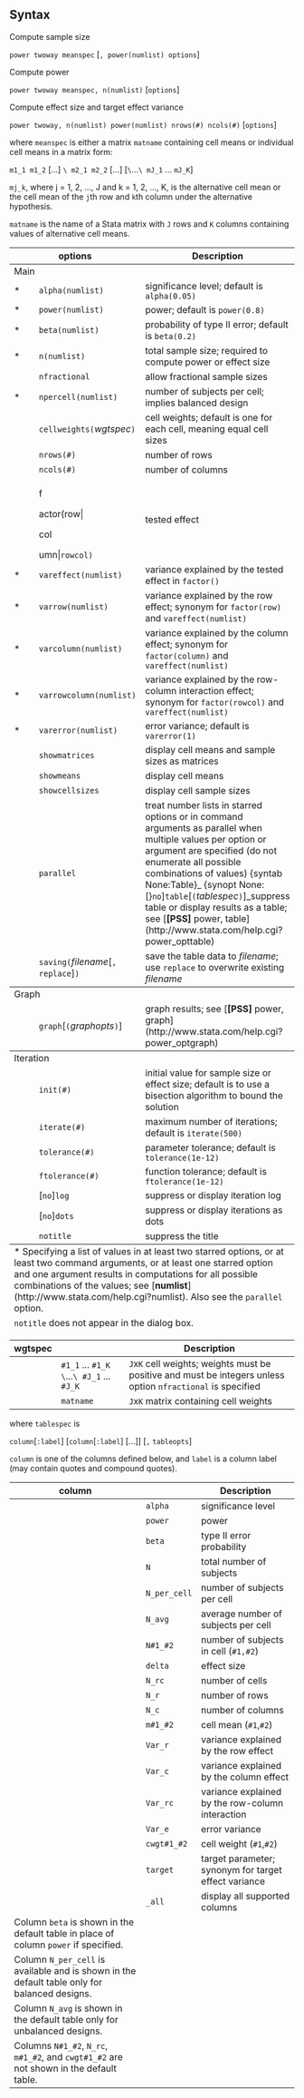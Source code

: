 ## Syntax

Compute sample size

`power twoway meanspec` \[`, power(numlist) options`\]

Compute power

`power twoway meanspec, n(numlist)` \[`options`\]

Compute effect size and target effect variance

`power twoway, n(numlist) power(numlist) nrows(#) ncols(#)`
\[`options`\]

where `meanspec` is either a matrix `matname` containing cell means or
individual cell means in a matrix form:

`m1_1 m1_2` \[...\] `\ m2_1 m2_2` \[...\] \[`\`...`\ mJ_1` ...
`mJ_K`\]

`mj_k`, where j = 1, 2, ..., J and k = 1, 2, ..., K, is the alternative
cell mean or the cell mean of the `j`th row and `k`th column under the
alternative hypothesis.

`matname` is the name of a Stata matrix with `J` rows and `K` columns
containing values of alternative cell means.

<table id="synoptions" class="syntab">
<colgroup>
<col style="width: 33%" />
<col style="width: 33%" />
<col style="width: 33%" />
</colgroup>
<thead>
<tr class="header">
<th colspan="2">options</th>
<th>Description</th>
</tr>
</thead>
<tbody>
<tr class="odd section">
<td colspan="3">Main</td>
</tr>
<tr class="even" style="has_footnote">
<td>*</td>
<td><code class="command" data-options="a">alpha(numlist)</code></td>
<td>significance level; default is <code class="command">alpha(0.05)</code></td>
</tr>
<tr class="odd" style="has_footnote">
<td>*</td>
<td><code class="command" data-options="p">power(numlist)</code></td>
<td>power; default is <code class="command">power(0.8)</code></td>
</tr>
<tr class="even" style="has_footnote">
<td>*</td>
<td><code class="command" data-options="b">beta(numlist)</code></td>
<td>probability of type II error; default is <code class="command">beta(0.2)</code></td>
</tr>
<tr class="odd" style="has_footnote">
<td>*</td>
<td><code class="command" data-options="n(numlist)">n(numlist)</code></td>
<td>total sample size; required to compute power or effect size</td>
</tr>
<tr class="even">
<td class="normal"></td>
<td><code class="command" data-options="nfrac">nfractional</code></td>
<td>allow fractional sample sizes</td>
</tr>
<tr class="odd" style="has_footnote">
<td>*</td>
<td><code class="command" data-options="nperc">npercell(numlist)</code></td>
<td>number of subjects per cell; implies balanced design</td>
</tr>
<tr class="even">
<td class="normal"></td>
<td><code class="command">cellweights(</code><var class="command">wgtspec</var><code class="command">)</code></td>
<td>cell weights; default is one for each cell, meaning equal cell sizes</td>
</tr>
<tr class="odd">
<td class="normal"></td>
<td><code class="command" data-options="nr">nrows(#)</code></td>
<td>number of rows</td>
</tr>
<tr class="even">
<td class="normal"></td>
<td><code class="command" data-options="nc">ncols(#)</code></td>
<td>number of columns</td>
</tr>
<tr class="odd">
<td class="normal"></td>
<td><code class="command"></code>
<ul>
</ul>
f
<ul>
</ul>
actor(row|<code class="command"></code>
<ul>
</ul>
col
<ul>
</ul>
umn|<code class="command">rowcol)</code></td>
<td>tested effect</td>
</tr>
<tr class="even" style="has_footnote">
<td>*</td>
<td><code class="command" data-options="vareff">vareffect(numlist)</code></td>
<td>variance explained by the tested effect in <code class="command">factor()</code></td>
</tr>
<tr class="odd" style="has_footnote">
<td>*</td>
<td><code class="command" data-options="varrow(numlist)">varrow(numlist)</code></td>
<td>variance explained by the row effect; synonym for <code class="command">factor(row)</code> and <code class="command" data-options="vareffect(numlist)">vareffect(numlist)</code></td>
</tr>
<tr class="even" style="has_footnote">
<td>*</td>
<td><code class="command" data-options="varcol">varcolumn(numlist)</code></td>
<td>variance explained by the column effect; synonym for <code class="command">factor(column)</code> and <code class="command" data-options="vareffect(numlist)">vareffect(numlist)</code></td>
</tr>
<tr class="odd" style="has_footnote">
<td>*</td>
<td><code class="command" data-options="varrowcol">varrowcolumn(numlist)</code></td>
<td>variance explained by the row-column interaction effect; synonym for <code class="command">factor(rowcol)</code> and <code class="command" data-options="vareffect(numlist)">vareffect(numlist)</code></td>
</tr>
<tr class="even" style="has_footnote">
<td>*</td>
<td><code class="command" data-options="varerr">varerror(numlist)</code></td>
<td>error variance; default is <code class="command">varerror(1)</code></td>
</tr>
<tr class="odd">
<td class="normal"></td>
<td><code class="command" data-options="showmat">showmatrices</code></td>
<td>display cell means and sample sizes as matrices</td>
</tr>
<tr class="even">
<td class="normal"></td>
<td><code class="command" data-options="showmea">showmeans</code></td>
<td>display cell means</td>
</tr>
<tr class="odd">
<td class="normal"></td>
<td><code class="command" data-options="showcells">showcellsizes</code></td>
<td>display cell sample sizes</td>
</tr>
<tr class="even">
<td class="normal"></td>
<td><code class="command" data-options="par">parallel</code></td>
<td>treat number lists in starred options or in command arguments as parallel when multiple values per option or argument are specified (do not enumerate all possible combinations of values) <span>{syntab None:Table}_ <span>{synopt None:[}<code class="command">no</code>]<code class="command">table</code>[<code class="command">(</code><var class="command">tablespec</var><code class="command">)</code>]_suppress table or display results as a table; see [<strong>[PSS]</strong> power, table](http://www.stata.com/help.cgi?power_opttable)</td>
</tr>
<tr class="odd">
<td class="normal"></td>
<td><code class="command">saving(</code><var class="command">filename</var>[<code class="command">, replace</code>]<code class="command">)</code></td>
<td>save the table data to <var class="command">filename</var>; use <code class="command">replace</code> to overwrite existing <var class="command">filename</var></td>
</tr>
</tbody>
<tbody>
<tr class="odd section">
<td colspan="3">Graph</td>
</tr>
<tr class="even">
<td class="normal"></td>
<td><code class="command">graph</code>[<code class="command">(</code><var class="command">graphopts</var><code class="command">)</code>]</td>
<td>graph results; see [<strong>[PSS]</strong> power, graph](http://www.stata.com/help.cgi?power_optgraph)</td>
</tr>
</tbody>
<tbody>
<tr class="odd section">
<td colspan="3">Iteration</td>
</tr>
<tr class="even">
<td class="normal"></td>
<td><code class="command" data-options="init(#)">init(#)</code></td>
<td>initial value for sample size or effect size; default is to use a bisection algorithm to bound the solution</td>
</tr>
<tr class="odd">
<td class="normal"></td>
<td><code class="command" data-options="iter">iterate(#)</code></td>
<td>maximum number of iterations; default is <code class="command">iterate(500)</code></td>
</tr>
<tr class="even">
<td class="normal"></td>
<td><code class="command" data-options="tol">tolerance(#)</code></td>
<td>parameter tolerance; default is <code class="command">tolerance(1e-12)</code></td>
</tr>
<tr class="odd">
<td class="normal"></td>
<td><code class="command" data-options="ftol">ftolerance(#)</code></td>
<td>function tolerance; default is <code class="command">ftolerance(1e-12)</code></td>
</tr>
<tr class="even">
<td class="normal"></td>
<td>[<code class="command">no</code>]<code class="command" data-options="log">log</code></td>
<td>suppress or display iteration log</td>
</tr>
<tr class="odd">
<td class="normal"></td>
<td>[<code class="command">no</code>]<code class="command" data-options="dots">dots</code></td>
<td>suppress or display iterations as dots</td>
</tr>
<tr class="even">
<td class="normal"></td>
<td><code class="command" data-options="noti">notitle</code></td>
<td>suppress the title</td>
</tr>
</tbody><tfoot>
<tr class="even footnote">
<td colspan="3">* Specifying a list of values in at least two starred options, or at least two command arguments, or at least one starred option and one argument results in computations for all possible combinations of the values; see [<strong>numlist</strong>](http://www.stata.com/help.cgi?numlist). Also see the <code class="command">parallel</code> option.</td>
</tr>
<tr class="odd footnote">
<td colspan="3"><code class="command">notitle</code> does not appear in the dialog box.</td>
</tr>
</tfoot>

</table>

| wgtspec |                                               | Description                                                                                                  |
|---------|-----------------------------------------------|--------------------------------------------------------------------------------------------------------------|
|         | `#1_1` ... `#1_K \`...`\ #J_1` ... `#J_K` | `J`x`K` cell weights; weights must be positive and must be integers unless option `nfractional` is specified |
|         | `matname`                                     | `J`x`K` matrix containing cell weights                                                                       |

where `tablespec` is

`column`\[`:label`\] \[`column`\[`:label`\] \[...\]\] \[`,`
`tableopts`\]

`column` is one of the columns defined below, and `label` is a column
label (may contain quotes and compound quotes).

| column                                                                                                    |                   | Description                                          |
|-----------------------------------------------------------------------------------------------------------|-------------------|------------------------------------------------------|
|                                                                                                           | `alpha`           | significance level                                   |
|                                                                                                           | `power`           | power                                                |
|                                                                                                           | `beta`            | type II error probability                            |
|                                                                                                           | `N`               | total number of subjects                             |
|                                                                                                           | `N_per_cell`      | number of subjects per cell                          |
|                                                                                                           | `N_avg`           | average number of subjects per cell                  |
|                                                                                                           | `N#1_#2`    | number of subjects in cell (`#1,#2`)                 |
|                                                                                                           | `delta`           | effect size                                          |
|                                                                                                           | `N_rc`            | number of cells                                      |
|                                                                                                           | `N_r`             | number of rows                                       |
|                                                                                                           | `N_c`             | number of columns                                    |
|                                                                                                           | `m#1_#2`    | cell mean (`#1`,`#2`)                                |
|                                                                                                           | `Var_r`           | variance explained by the row effect                 |
|                                                                                                           | `Var_c`           | variance explained by the column effect              |
|                                                                                                           | `Var_rc`          | variance explained by the row-column interaction     |
|                                                                                                           | `Var_e`           | error variance                                       |
|                                                                                                           | `cwgt#1_#2` | cell weight (`#1`,`#2`)                              |
|                                                                                                           | `target`          | target parameter; synonym for target effect variance |
|                                                                                                           | `_all`            | display all supported columns                        |
| Column `beta` is shown in the default table in place of column `power` if specified.                      |                   |                                                      |
| Column `N_per_cell` is available and is shown in the default table only for balanced designs.             |                   |                                                      |
| Column `N_avg` is shown in the default table only for unbalanced designs.                                 |                   |                                                      |
| Columns `N#1_#2`, `N_rc`, `m#1_#2`, and `cwgt#1_#2` are not shown in the default table. |                   |                                                      |
